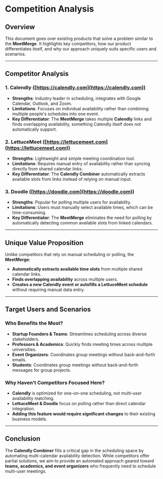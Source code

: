 # Competition Analysis

## Overview

This document goes over existing products that solve a problem similar to the **MeetMerge**. It highlights key competitors, how our product differentiates itself, and why our approach uniquely suits specific users and scenarios.

---

## Competitor Analysis

### **1. Calendly** ([https://calendly.com](https://calendly.com))
- **Strengths**: Industry leader in scheduling, integrates with Google Calendar, Outlook, and Zoom.
- **Limitations**: Focuses on individual availability rather than combining multiple people's schedules into one event.
- **Key Differentiator**: The **MeetMerge** takes multiple **Calendly** links and finds overlapping availability, something Calendly itself does not automatically support.

### **2. LettuceMeet** ([https://lettucemeet.com](https://lettucemeet.com))
- **Strengths**: Lightweight and simple meeting coordination tool.
- **Limitations**: Requires manual entry of availability rather than syncing directly from shared calendar links.
- **Key Differentiator**: The **Calendly Combiner** automatically extracts available slots from links instead of relying on manual input.

### **3. Doodle** ([https://doodle.com](https://doodle.com))
- **Strengths**: Popular for polling multiple users for availability.
- **Limitations**: Users must manually select available times, which can be time-consuming.
- **Key Differentiator**: The **MeetMerge** eliminates the need for polling by automatically detecting common available slots from linked calendars.

---

## Unique Value Proposition

Unlike competitors that rely on manual scheduling or polling, the **MeetMerge**:
- **Automatically extracts available time slots** from multiple shared calendar links.
- **Finds overlapping availability** across multiple users.
- **Creates a new Calendly event or autofills a LettuceMeet schedule** without requiring manual data entry.

---

## Target Users and Scenarios

### **Who Benefits the Most?**
- **Startup Founders & Teams**: Streamlines scheduling across diverse stakeholders.
- **Professors & Academics**: Quickly finds meeting times across multiple universities.
- **Event Organizers**: Coordinates group meetings without back-and-forth emails.
- **Students**: Coordinates group meetings without back-and-forth messages for group projects.

### **Why Haven’t Competitors Focused Here?**
- **Calendly** is optimized for one-on-one scheduling, not multi-user availability matching.
- **LettuceMeet & Doodle** focus on polling rather than direct calendar integration.
- **Adding this feature would require significant changes** to their existing business models.

---

## Conclusion

The **Calendly Combiner** fills a critical gap in the scheduling space by automating multi-calendar availability detection. While competitors offer partial solutions, we aim to provide an automated approach geared toward **teams, academics, and event organizers** who frequently need to schedule multi-user meetings.

